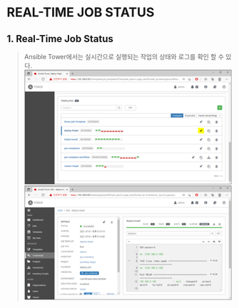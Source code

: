 # REAL-TIME JOB STATUS
 
## 1. Real-Time Job Status
> Ansible Tower에서는 실시간으로 실행되는 작업의 상태와 로그를 확인 할 수 있다. </BR>
![Dashboard](../imgs/realtime-job-1.PNG)
![Dashboard](../imgs/realtime-job-2.PNG)
